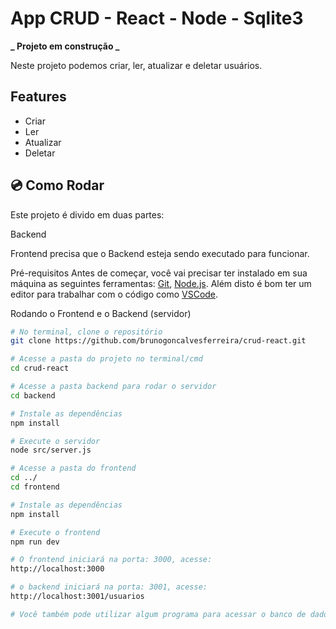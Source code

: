 # App CRUD - React - Node - Sqlite3

**_ Projeto em construção _**

Neste projeto podemos criar, ler, atualizar e deletar usuários.

## Features

- Criar
- Ler
- Atualizar
- Deletar

## 💿 Como Rodar

Este projeto é divido em duas partes:

Backend

Frontend precisa que o Backend esteja sendo executado para funcionar.

Pré-requisitos
Antes de começar, você vai precisar ter instalado em sua máquina as seguintes ferramentas: [Git](https://git-scm.com), [Node.js](https://nodejs.org/en/). Além disto é bom ter um editor para trabalhar com o código como [VSCode](https://code.visualstudio.com/).

Rodando o Frontend e o Backend (servidor)

```bash
# No terminal, clone o repositório
git clone https://github.com/brunogoncalvesferreira/crud-react.git

# Acesse a pasta do projeto no terminal/cmd
cd crud-react

# Acesse a pasta backend para rodar o servidor
cd backend

# Instale as dependências
npm install

# Execute o servidor
node src/server.js

# Acesse a pasta do frontend
cd ../
cd frontend

# Instale as dependências
npm install

# Execute o frontend
npm run dev

# O frontend iniciará na porta: 3000, acesse:
http://localhost:3000

# o backend iniciará na porta: 3001, acesse:
http://localhost:3001/usuarios

# Você também pode utilizar algum programa para acessar o banco de dados
```
